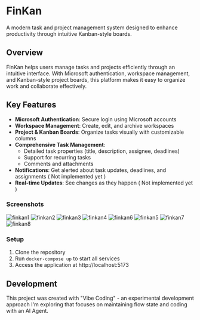 # FinKan

A modern task and project management system designed to enhance productivity through intuitive Kanban-style boards.

## Overview

FinKan helps users manage tasks and projects efficiently through an intuitive interface. With Microsoft authentication, workspace management, and Kanban-style project boards, this platform makes it easy to organize work and collaborate effectively.

## Key Features

- **Microsoft Authentication**: Secure login using Microsoft accounts
- **Workspace Management**: Create, edit, and archive workspaces
- **Project & Kanban Boards**: Organize tasks visually with customizable columns
- **Comprehensive Task Management**:
  - Detailed task properties (title, description, assignee, deadlines)
  - Support for recurring tasks
  - Comments and attachments
- **Notifications**: Get alerted about task updates, deadlines, and assignments ( Not implemented yet )
- **Real-time Updates**: See changes as they happen ( Not implemented yet )

### Screenshots

![finkan1](https://github.com/user-attachments/assets/1cdf44c0-f5cd-4937-bf2e-c74aefa4c425)
![finkan2](https://github.com/user-attachments/assets/dd22c3c0-18fd-4ae7-b9cd-f13f3390fc3a)
![finkan3](https://github.com/user-attachments/assets/bb01e6f7-08e0-4270-a5f6-6def653e5c82)
![finkan4](https://github.com/user-attachments/assets/6c57d32a-1b3b-44ed-a7be-f2615bedbe22)
![finkan6](https://github.com/user-attachments/assets/0875267f-4a00-4684-8c96-6727be3abe7b)
![finkan5](https://github.com/user-attachments/assets/03d90461-65da-422b-8d32-c70f9e15bad9)
![finkan7](https://github.com/user-attachments/assets/29226de8-8821-410d-b350-725819c74868)
![finkan8](https://github.com/user-attachments/assets/cabc9249-7202-4153-b6df-b7afc7824d3a)

### Setup

1. Clone the repository
2. Run `docker-compose up` to start all services
3. Access the application at http://localhost:5173

## Development

This project was created with "Vibe Coding" - an experimental development approach I'm exploring that focuses on maintaining flow state and coding with an AI Agent.
